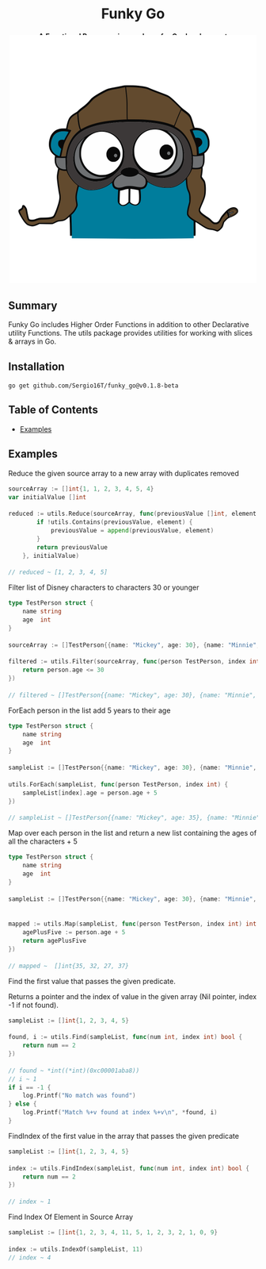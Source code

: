 <div align="center">
    <h1>Funky Go</h1>
    <h4>
    A Functional Programming package for Go development
    </h4>
    <p>
        <a href="https://pkg.go.dev/github.com/Sergio16T/funky_go">
            <img alt="Go Reference" src="https://pkg.go.dev/badge/github.com/gabriel-vasile/mimetype.svg">
        </a>
        <a href="https://goreportcard.com/report/github.com/Sergio16T/funky_go">
            <img alt="go report A+" src="https://goreportcard.com/badge/github.com/Sergio16T/funky_go"/>
        </a>
        <a href="LICENSE">
            <img alt="License" src="https://img.shields.io/badge/License-MIT-green.svg">
        </a>
    </p>
    <img alt="Go Pilot" src="./go-pilot.svg" width="500px" style="margin-top: -60px">
</div>


## Summary
Funky Go includes Higher Order Functions in addition to other 
Declarative utility Functions. The utils package provides utilities
for working with slices & arrays in Go.


## Installation

```
go get github.com/Sergio16T/funky_go@v0.1.8-beta
```
## Table of Contents

- [Examples](#examples)


## Examples

Reduce the given source array to a new array with duplicates removed
```go
sourceArray := []int{1, 1, 2, 3, 4, 5, 4}
var initialValue []int

reduced := utils.Reduce(sourceArray, func(previousValue []int, element int) []int {
		if !utils.Contains(previousValue, element) {
			previousValue = append(previousValue, element)
		}
		return previousValue
	}, initialValue)

// reduced ~ [1, 2, 3, 4, 5]
```

Filter list of Disney characters to characters 30 or younger
```go
type TestPerson struct {
    name string
    age  int
}

sourceArray := []TestPerson{{name: "Mickey", age: 30}, {name: "Minnie", age: 27}, {name: "Goofy", age: 22}, {name: "Donald", age: 32}}

filtered := utils.Filter(sourceArray, func(person TestPerson, index int) bool {
    return person.age <= 30
})

// filtered ~ []TestPerson{{name: "Mickey", age: 30}, {name: "Minnie", age: 27}, {name: "Goofy", age: 22}}

```

ForEach person in the list add 5 years to their age
```go
type TestPerson struct {
    name string
    age  int
}

sampleList := []TestPerson{{name: "Mickey", age: 30}, {name: "Minnie", age: 27}, {name: "Goofy", age: 22}, {name: "Donald", age: 32}}

utils.ForEach(sampleList, func(person TestPerson, index int) {
    sampleList[index].age = person.age + 5
})

// sampleList ~ []TestPerson{{name: "Mickey", age: 35}, {name: "Minnie", age: 32}, {name: "Goofy", age: 27}, {name: "Donald", age: 37}}

```

Map over each person in the list and return a new list containing the ages of all the characters + 5
```go
type TestPerson struct {
    name string
    age  int
}

sampleList := []TestPerson{{name: "Mickey", age: 30}, {name: "Minnie", age: 27}, {name: "Goofy", age: 22}, {name: "Donald", age: 32}}


mapped := utils.Map(sampleList, func(person TestPerson, index int) int {
    agePlusFive := person.age + 5
    return agePlusFive
})

// mapped ~  []int{35, 32, 27, 37}
```

Find the first value that passes the given predicate.

Returns a pointer and the index of value in the given array
(Nil pointer, index -1 if not found).
```go
sampleList := []int{1, 2, 3, 4, 5}

found, i := utils.Find(sampleList, func(num int, index int) bool {
    return num == 2
})

// found ~ *int((*int)(0xc00001aba8))
// i ~ 1
if i == -1 {
    log.Printf("No match was found")
} else {
    log.Printf("Match %+v found at index %+v\n", *found, i)
}
```

FindIndex of the first value in the array that passes the given predicate
```go
sampleList := []int{1, 2, 3, 4, 5}

index := utils.FindIndex(sampleList, func(num int, index int) bool {
    return num == 2
})

// index ~ 1
```

Find Index Of Element in Source Array
```go
sampleList := []int{1, 2, 3, 4, 11, 5, 1, 2, 3, 2, 1, 0, 9}

index := utils.IndexOf(sampleList, 11)
// index ~ 4
```